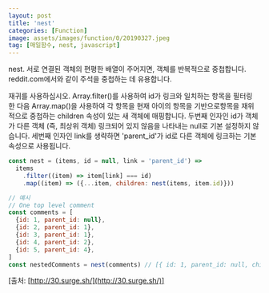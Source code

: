 ```yaml
---
layout: post
title: 'nest'
categories: [Function]
image: assets/images/function/0/20190327.jpeg
tag: [매일함수, nest, javascript]
---
```


nest. 서로 연결된 객체의 편평한 배열이 주어지면, 객체를 반복적으로 중첩합니다. reddit.com에서와 같이 주석을 중첩하는 데 유용합니다.

재귀를 사용하십시오. Array.filter()를 사용하여 id가 링크와 일치하는 항목을 필터링 한 다음 Array.map()을 사용하여 각 항목을 현재 아이의 항목을 기반으로항목을 재위 적으로 중첩하는 children 속성이 있는 새 객체에 매핑합니다. 두번째 인자인 id가 객체가 다른 객체 (즉, 최상위 객체) 링크되어 있지 않음을 나타내는 null로 기본 설정하지 않습니다. 세번째 인자인 link를 생략하면 'parent_id'가 id로 다른 객체에 링크하는 기본 속성으로 사용됩니다.

```javascript
const nest = (items, id = null, link = 'parent_id') =>
  items
    .filter((item) => item[link] === id)
    .map((item) => ({...item, children: nest(items, item.id)}))

// 예시
// One top level comment
const comments = [
  {id: 1, parent_id: null},
  {id: 2, parent_id: 1},
  {id: 3, parent_id: 1},
  {id: 4, parent_id: 2},
  {id: 5, parent_id: 4},
]
const nestedComments = nest(comments) // [{ id: 1, parent_id: null, children: [...] }]
```

[출처: [http://30.surge.sh/](http://30.surge.sh/)]
